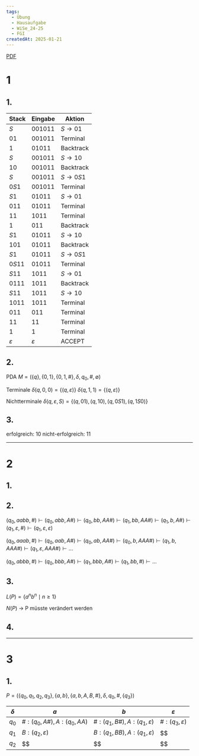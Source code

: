 ```yaml
---
tags:
  - Übung
  - Hausaufgabe
  - WiSe_24-25
  - FGI
createdAt: 2025-01-21
---
```

[PDF](Uebung_11.pdf)

# 1
## 1.
| Stack         | Eingabe       | Aktion     |
|---------------|---------------|------------|
| $S$           | $001011$      | $S \to 01$ |
| $01$          | $001011$      | Terminal   |
| $1$           | $01011$       | Backtrack  |
| $S$           | $001011$      | $S\to 10$  |
| $10$          | $001011$      | Backtrack  |
| $S$           | $001011$      | $S\to 0S1$ |
| $0S1$         | $001011$      | Terminal   |
| $S1$          | $01011$       | $S\to 01$  |
| $011$         | $01011$       | Terminal   |
| $11$          | $1011$        | Terminal   |
| $1$           | $011$         | Backtrack  |
| $S1$          | $01011$       | $S\to 10$  |
| $101$         | $01011$       | Backtrack  |
| $S1$          | $01011$       | $S\to 0S1$ |
| $0S11$        | $01011$       | Terminal   |
| $S11$         | $1011$        | $S\to 01$  |
| $0111$        | $1011$        | Backtrack  |
| $S11$         | $1011$        | $S\to 10$  |
| $1011$        | $1011$        | Terminal   |
| $011$         | $011$         | Terminal   |
| $11$          | $11$          | Terminal   |
| $1$           | $1$           | Terminal   |
| $\varepsilon$ | $\varepsilon$ | ACCEPT     |


## 2.
PDA $M=(\{ q \}, \{ 0,1 \}, \{ 0,1,\# \},\delta,q_{0},\#,\emptyset)$

Terminale
$\delta(q,0,0)=\{ (q,\varepsilon) \}$
$\delta(q,1,1)=\{ (q,\varepsilon) \}$

Nichtterminale
$\delta(q,\varepsilon, S)=\{ (q,01),(q,10),(q,0S1),(q,1S0) \}$

## 3.
erfolgreich: $10$
nicht-erfolgreich: $11$

---
# 2
## 1.

## 2.
$(q_{0},aabb,\#) \vdash (q_{0},abb,A\#) \vdash (q_{0},bb,AA\#) \vdash (q_{1},bb,AA\#) \vdash (q_{1},b,A\#) \vdash (q_{1},\varepsilon,\#) \vdash (q_{1},\varepsilon,\varepsilon)$


$(q_{0},aaab,\#) \vdash (q_{0},aab,A\#) \vdash (q_{0},ab,AA\#) \vdash (q_{0},b,AAA\#) \vdash (q_{1},b,AAA\#) \vdash (q_{1},\varepsilon,AAA\#)\vdash \dots$


$(q_{0},abbb,\#) \vdash (q_{0},bbb,A\#) \vdash (q_{1},bbb,A\#) \vdash (q_{1},bb,\#)\vdash \dots$

## 3.
$L(P)=\{ a^nb^n\mid n\geq 1 \}$

$N(P)$ -> P müsste verändert werden

## 4.


---
# 3
## 1.
$P=(\{ q_{0},q_{1},q_{2},q_{3} \},\{ a,b \},\{ a,b,A,B,\# \}, \delta, q_{0}, \#, \{ q_{3} \})$


| $\delta$ | $a$                             | $b$                                     | $\varepsilon$           |
|----------|---------------------------------|-----------------------------------------|-------------------------|
| $q_{0}$  | $\#: (q_0,A\#),\, A: (q_0, AA)$ | $\#: (q_1,B\#),\, A: (q_1,\varepsilon)$ | $\#: (q_3,\varepsilon)$ |
| $q_{1}$  | $B: (q_2, \varepsilon)$         | $B: (q_1,BB),\, A: (q_1,\varepsilon)$   | $$                      |
| $q_{2}$  | $$                              | $$                                      | $$                      |
